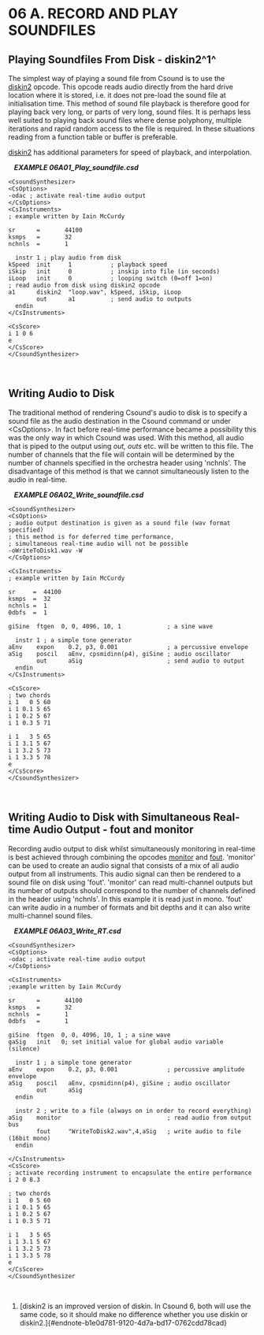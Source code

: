 06 A. RECORD AND PLAY SOUNDFILES
================================

Playing Soundfiles From Disk - diskin2^1^ 
------------------------------------------

The simplest way of playing a sound file from Csound is to use the
[diskin2](http://www.csounds.com/manual/html/diskin2.html) opcode. This
opcode reads audio directly from the hard drive location where it is
stored, i.e. it does not pre-load the sound file at initialisation time.
This method of sound file playback is therefore good for playing back
very long, or parts of very long, sound files. It is perhaps less well
suited to playing back sound files where dense polyphony, multiple
iterations and rapid random access to the file is required. In these
situations reading from a function table or buffer is preferable.

[diskin2](http://www.csounds.com/manual/html/diskin2.html) has
additional parameters for speed of playback, and interpolation.

   ***EXAMPLE 06A01\_Play\_soundfile.csd***  

    <CsoundSynthesizer>
    <CsOptions>
    -odac ; activate real-time audio output
    </CsOptions>
    <CsInstruments>
    ; example written by Iain McCurdy

    sr      =       44100
    ksmps   =       32
    nchnls  =       1

      instr 1 ; play audio from disk
    kSpeed  init     1           ; playback speed
    iSkip   init     0           ; inskip into file (in seconds)
    iLoop   init     0           ; looping switch (0=off 1=on)
    ; read audio from disk using diskin2 opcode
    a1      diskin2  "loop.wav", kSpeed, iSkip, iLoop
            out      a1          ; send audio to outputs
      endin
    </CsInstruments>

    <CsScore>
    i 1 0 6
    e
    </CsScore>
    </CsoundSynthesizer>

 

Writing Audio to Disk
---------------------

The traditional method of rendering Csound\'s audio to disk is to
specify a sound file as the audio destination in the Csound command or
under \<CsOptions\>. In fact before real-time performance became a
possibility this was the only way in which Csound was used. With this
method, all audio that is piped to the output using *out, outs* etc.
will be written to this file. The number of channels that the file will
contain will be determined by the number of channels specified in the
orchestra header using \'nchnls\'. The disadvantage of this method is
that we cannot simultaneously listen to the audio in real-time.

   ***EXAMPLE 06A02\_Write\_soundfile.csd***   

    <CsoundSynthesizer>
    <CsOptions>
    ; audio output destination is given as a sound file (wav format specified)
    ; this method is for deferred time performance,
    ; simultaneous real-time audio will not be possible
    -oWriteToDisk1.wav -W
    </CsOptions>

    <CsInstruments>
    ; example written by Iain McCurdy

    sr     =  44100
    ksmps  =  32
    nchnls =  1     
    0dbfs  =  1

    giSine  ftgen  0, 0, 4096, 10, 1             ; a sine wave

      instr 1 ; a simple tone generator
    aEnv    expon    0.2, p3, 0.001              ; a percussive envelope
    aSig    poscil   aEnv, cpsmidinn(p4), giSine ; audio oscillator
            out      aSig                        ; send audio to output
      endin
    </CsInstruments>

    <CsScore>
    ; two chords
    i 1   0 5 60
    i 1 0.1 5 65
    i 1 0.2 5 67
    i 1 0.3 5 71

    i 1   3 5 65
    i 1 3.1 5 67
    i 1 3.2 5 73
    i 1 3.3 5 78
    e
    </CsScore>
    </CsoundSynthesizer>

 

Writing Audio to Disk with Simultaneous Real-time Audio Output - fout and monitor
---------------------------------------------------------------------------------

Recording audio output to disk whilst simultaneously monitoring in
real-time is best achieved through combining the opcodes
[monitor](http://www.csounds.com/manual/html/monitor.html) and
[fout](http://www.csounds.com/manual/html/fout.html). \'monitor\' can be
used to create an audio signal that consists of a mix of all audio
output from all instruments. This audio signal can then be rendered to a
sound file on disk using \'fout\'. \'monitor\' can read multi-channel
outputs but its number of outputs should correspond to the number of
channels defined in the header using \'nchnls\'. In this example it is
read just in mono. \'fout\' can write audio in a number of formats and
bit depths and it can also write multi-channel sound files. 

   ***EXAMPLE 06A03\_Write\_RT.csd***   

    <CsoundSynthesizer>
    <CsOptions>
    -odac ; activate real-time audio output
    </CsOptions>

    <CsInstruments>
    ;example written by Iain McCurdy

    sr      =       44100
    ksmps   =       32
    nchnls  =       1       
    0dbfs   =       1

    giSine  ftgen  0, 0, 4096, 10, 1 ; a sine wave
    gaSig   init   0; set initial value for global audio variable (silence)

      instr 1 ; a simple tone generator
    aEnv    expon    0.2, p3, 0.001              ; percussive amplitude envelope
    aSig    poscil   aEnv, cpsmidinn(p4), giSine ; audio oscillator
            out      aSig
      endin

      instr 2 ; write to a file (always on in order to record everything)
    aSig    monitor                              ; read audio from output bus
            fout     "WriteToDisk2.wav",4,aSig   ; write audio to file (16bit mono)
      endin

    </CsInstruments>
    <CsScore>
    ; activate recording instrument to encapsulate the entire performance
    i 2 0 8.3

    ; two chords
    i 1   0 5 60
    i 1 0.1 5 65
    i 1 0.2 5 67
    i 1 0.3 5 71

    i 1   3 5 65
    i 1 3.1 5 67
    i 1 3.2 5 73
    i 1 3.3 5 78
    e
    </CsScore>
    </CsoundSynthesizer

 

1.  [diskin2 is an improved version of diskin. In Csound 6, both will
    use the same code, so it should make no difference whether you use
    diskin or diskin2.]{#endnote-b1e0d781-9120-4d7a-bd17-0762cdd78cad}
